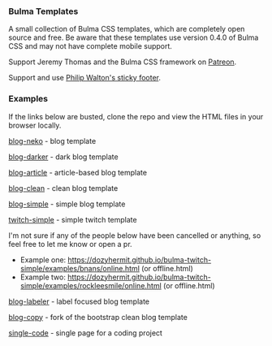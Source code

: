 ### Bulma Templates

A small collection of Bulma CSS templates, which are completely open source and free. Be aware that these templates use version 0.4.0 of Bulma CSS and may not have complete mobile support.

Support Jeremy Thomas and the Bulma CSS framework on [Patreon](https://www.patreon.com/jgthms). 

Support and use [Philip Walton's sticky footer](https://philipwalton.github.io/solved-by-flexbox/demos/sticky-footer/).

### Examples

If the links below are busted, clone the repo and view the HTML files in your browser locally.

[blog-neko](https://dozyhermit.github.io/bulma-blog-neko/) - blog template

[blog-darker](https://dozyhermit.github.io/bulma-blog-darker/) - dark blog template

[blog-article](https://dozyhermit.github.io/bulma-blog-article/) - article-based blog template

[blog-clean](https://dozyhermit.github.io/bulma-blog-clean/) - clean blog template

[blog-simple](https://dozyhermit.github.io/bulma-blog-simple/) - simple blog template

[twitch-simple](https://dozyhermit.github.io/bulma-twitch-simple/online.html) - simple twitch template 

I'm not sure if any of the people below have been cancelled or anything, so feel free to let me know or open a pr.

- Example one: https://dozyhermit.github.io/bulma-twitch-simple/examples/bnans/online.html (or offline.html) 
- Example two: https://dozyhermit.github.io/bulma-twitch-simple/examples/rockleesmile/online.html (or offline.html)

[blog-labeler](https://dozyhermit.github.io/bulma-blog-labeler/) - label focused blog template

[blog-copy](https://dozyhermit.github.io/bulma-blog-copy/) - fork of the bootstrap clean blog template

[single-code](https://dozyhermit.github.io/bulma-single-code/) - single page for a coding project
